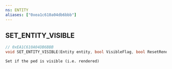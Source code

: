 ```yaml
---
ns: ENTITY
aliases: ["0xea1c610a04db6bbb"]
---
```

## SET_ENTITY_VISIBLE

```c
// 0xEA1C610A04DB6BBB
void SET_ENTITY_VISIBLE(Entity entity, bool VisibleFlag, bool ResetRenderPhaseVisibilityMask);
```

```
Set if the ped is visible (i.e. rendered)
```
